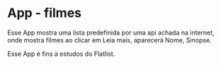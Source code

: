 # App - filmes

Esse App mostra uma lista predefinida por uma api achada na internet, onde mostra filmes ao clicar em Leia mais, aparecerá Nome, Sinopse.

Esse App é fins a estudos do Flatlist.
